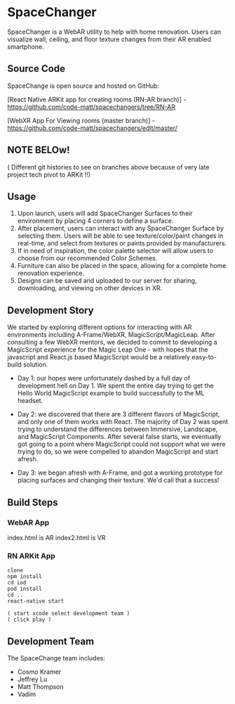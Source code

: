 # SpaceChanger

SpaceChanger is a WebAR utility to help with home renovation. Users can visualize wall, ceiling, and floor texture changes from their AR enabled smartphone.

## Source Code

SpaceChange is open source and hosted on GitHub:

[React Native ARKit app for creating rooms (RN-AR branch)] - https://github.com/code-matt/spacechangers/tree/RN-AR

[WebXR App For Viewing rooms (master branch)] - https://github.com/code-matt/spacechangers/edit/master/

## NOTE BELOw!
( Different git histories to see on branches above because of very late project tech pivot to ARKit !!)

## Usage

1. Upon launch, users will add SpaceChanger Surfaces to their environment by placing 4 corners to define a surface. 
2. After placement, users can interact with any SpaceChanger Surface by selecting them. Users will be able to see texture/color/paint changes in real-time, and select from textures or paints provided by manufacturers.
3. If in need of inspiration, the color palette selector will allow users to choose from our recommended Color Schemes.
4. Furniture can also be placed in the space, allowing for a complete home renovation experience.
5. Designs can be saved and uploaded to our server for sharing, downloading, and viewing on other devices in XR.

## Development Story

We started by exploring different options for interacting with AR environments including A-Frame/WebXR, MagicScript/MagicLeap. After consulting a few WebXR mentors, we decided to commit to developing a MagicScript experience for the Magic Leap One - with hopes that the javascript and React.js based MagicScript would be a relatively easy-to-build solution.

* Day 1: our hopes were unfortunately dashed by a full day of development hell on Day 1. We spent the entire day trying to get the Hello World MagicScript example to build successfully to the ML headset. 

* Day 2: we discovered that there are 3 different flavors of MagicScript, and only one of them works with React. The majority of Day 2 was spent trying to understand the differences between Immersive, Landscape, and MagicScript Components. After several false starts, we eventually got going to a point where MagicScript could not support what we were trying to do, so we were compelled to abandon MagicScript and start afresh. 

* Day 3: we began afresh with A-Frame, and got a working prototype for placing surfaces and changing their texture. We'd call that a success!

## Build Steps
### WebAR App
index.html is AR
index2.html is VR 
### RN ARKit App
```
clone
npm install
cd iod
pod install
cd ..
react-native start

( start xcode select development team )
( click play )
```

## Development Team

The SpaceChange team includes: 

* 	Cosmo Kramer
* 	Jeffrey Lu
* 	Matt Thompson
* 	Vadim 

##

